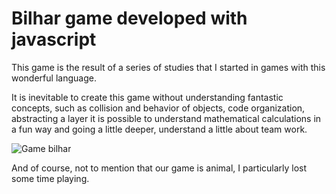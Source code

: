 # Bilhar game developed with javascript
This game is the result of a series of studies that I started in games with this wonderful language.

It is inevitable to create this game without understanding fantastic concepts, such as collision and behavior of objects, code organization,
abstracting a layer it is possible to understand mathematical calculations in a fun way and going a little deeper, understand a little about
team work.


![Game bilhar](https://github.com/jeaanca/bilhar-game/blob/master/game.gif)

And of course, not to mention that our game is animal, I particularly lost some time playing.
